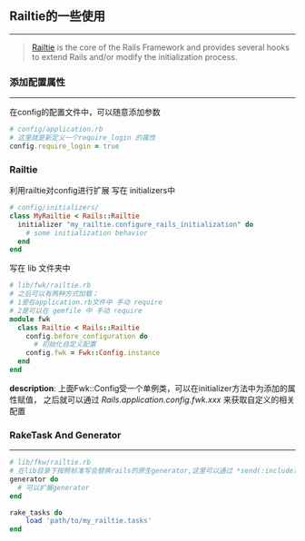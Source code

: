 ## Railtie的一些使用
---
> [Railtie](https://api.rubyonrails.org/classes/Rails/Railtie.html) is the core of the Rails Framework and provides several hooks to extend Rails and/or modify the initialization process.


### 添加配置属性
---
在config的配置文件中，可以随意添加参数
```ruby
# config/application.rb
# 这里就是新定义一个require_login 的属性
config.require_login = true
```

### Railtie
利用railtie对config进行扩展
写在 initializers中
```ruby
# config/initializers/
class MyRailtie < Rails::Railtie
  initializer "my_railtie.configure_rails_initialization" do
    # some initialization behavior
  end
end
```

写在 lib 文件夹中
```ruby
# lib/fwk/railtie.rb
# 之后可以有两种方式加载；
# 1是在application.rb文件中 手动 require
# 2是可以在 gemfile 中 手动 require
module fwk
  class Railtie < Rails::Railtie
    config.before_configuration do
      # 初始化自定义配置
    config.fwk = Fwk::Config.instance
  end
end
```

**description**:
上面Fwk::Config受一个单例类，可以在initializer方法中为添加的属性赋值，
之后就可以通过 *Rails.application.config.fwk.xxx* 来获取自定义的相关配置

### RakeTask And Generator
---
```ruby
# lib/fkw/railtie.rb
# 在lib目录下按照标准写会替换rails的原生generator,这里可以通过 *send(:include)之类的方式打开类来扩展rails原生的generator
generator do
  # 可以扩展generator
end

rake_tasks do
    load 'path/to/my_railtie.tasks'
end
```